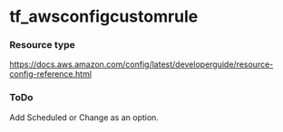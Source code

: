 # tf_awsconfigcustomrule


### Resource type
https://docs.aws.amazon.com/config/latest/developerguide/resource-config-reference.html

### ToDo

Add Scheduled or Change as an option.
